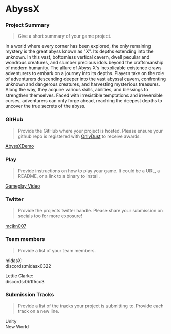 # AbyssX

### Project Summary
> Give a short summary of your game project.

In a world where every corner has been explored, the only remaining mystery is the great abyss known as "X". Its depths extending into the unknown. In this vast, bottomless vertical cavern, dwell peculiar and wondrous creatures, and slumber precious idols beyond the craftsmanship of modern humanity. The allure of Abyss X's inexplicable existence draws adventurers to embark on a journey into its depths. Players take on the role of adventurers descending deeper into the vast abyssal cavern, confronting unknown and dangerous creatures, and harvesting mysterious treasures. Along the way, they acquire various skills, abilities, and blessings to strengthen themselves. Faced with irresistible temptations and irreversible curses, adventurers can only forge ahead, reaching the deepest depths to uncover the true secrets of the abyss.

### GitHub
> Provide the GitHub where your project is hosted. Please ensure your github repo is registered with [OnlyDust](https://app.onlydust.com/p/create) to receive awards.

[AbyssXDemo](https://github.com/mcjkn007/AbyssXDemo)

### Play
> Provide instructions on how to play your game. It could be a URL, a README, or a link to a binary to install.

[Gameplay Video](https://www.youtube.com/watch?v=j8g6KALxocc)

### Twitter
> Provide the projects twitter handle. Please share your submission on socials too for more exposure!

[mcjkn007](https://twitter.com/mcjkn007)

### Team members
> Provide a list of your team members.

midasX:  
discords:midasx0322  

Lettie Clarke:  
discords:0b1f5cc3

### Submission Tracks
> Provide a list of the tracks your project is submitting to. Provide each track on a new line.

Unity  
New World
